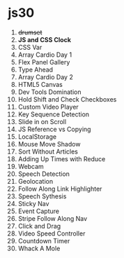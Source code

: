 # js30
1. ~~drumset~~
2. **JS and CSS Clock**
3. CSS Var
4. Array Cardio Day 1
5. Flex Panel Gallery
6. Type Ahead
7. Array Cardio Day 2
8. HTML5 Canvas
9. Dev Tools Domination
10. Hold Shift and Check Checkboxes
11. Custom Video Player
12. Key Sequence Detection
13. Slide in on Scroll
14. JS Reference vs Copying
15. LocalStorage
16. Mouse Move Shadow
17. Sort Without Articles
18. Adding Up Times with Reduce
19. Webcam
20. Speech Detection
21. Geolocation
22. Follow Along Link Highlighter
23. Speech Sythesis
24. Sticky Nav
25. Event Capture
26. Stripe Follow Along Nav
27. Click and Drag
28. Video Speed Controller
29. Countdown Timer
30. Whack A Mole
